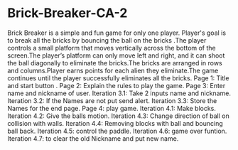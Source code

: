 # Brick-Breaker-CA-2
Brick Breaker is a simple and fun game for only one player. Player's goal is to break all the bricks by bouncing the ball on the bricks .The player controls a small platform that moves vertically across the bottom of the screen.The player’s platform can only move left and right, and it can shoot the ball diagonally to eliminate the bricks.The bricks are arranged in rows and columns.Player earns points for each alien they eliminate.The game continues until the player successfully eliminates all the bricks.
Page 1: Title and start button .
Page 2: Explain the rules to play the game.
Page 3: Enter name and nickname of user.
Iteration 3.1: Take 2 inputs name and nickname.
Iteration 3.2: If the Names are not put send alert.
Iteration 3.3: Store the Names for the end page.
Page 4: play game.
Iteration 4.1: Make blocks.
Iteration 4.2: Give the balls motion.
Iteration 4.3: Change direction of ball on collision with walls.
Iteration 4.4: Removing blocks with ball and bouncing ball back.
Iteration 4.5: control the paddle.
Iteration 4.6: game over funtion.
Iteration 4.7: to clear the old Nickname and put new name.
